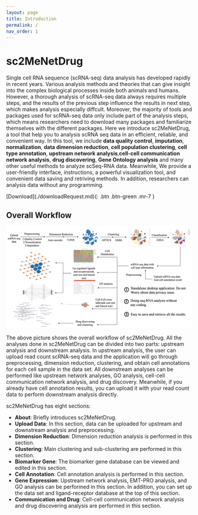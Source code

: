 ```yaml
---
layout: page
title: Introduction
permalink: /
nav_order: 1
---
```


# sc2MeNetDrug

Single cell RNA sequence (scRNA-seq) data analysis has developed rapidly in recent years. Various analysis methods and theories that can give insight into the complex biological processes inside both animals and humans. However, a thorough analysis of scRNA-seq data always requires multiple steps, and the results of the previous step influence the results in next step, which makes analysis especially diffcult. Moreover, the majority of tools and packages used for scRNA-seq data only include part of the analysis steps, which means researchers need to download many packages and familiarize themselves with the different packages. Here we introduce sc2MeNetDrug, a tool that help you to analysis scRNA seq data in an efficient, reliable, and convenient way. In this tool, we include **data quality control**, **imputation**, **normalization**, **data dimension reduction**, **cell population clustering**, **cell type annotation**, **upstream network analysis**,**cell-cell communication network analysis**, **drug discovering**, **Gene Ontology analysis** and many other useful methods to analyze scSeq-RNA data. Meanwhile, We provide a user-friendly interface, instructions, a powerful visualization tool, and convenient data saving and retriving methods. In addition, researchers can analysis data without any programming.

<span class="fs-6">
[Download](./downloadRequest.md){: .btn .btn-green .mr-7 }
</span>

## Overall Workflow

<p align="center"><img src="pic/workflow.png" alt="workflow" style="zoom:67%;" /></p>

The above  picture shows the overall workflow of sc2MeNetDrug. All the analyses done in sc2MeNetDrug can be divided into two parts: upstream analysis and downstream analysis. In upstream analysis, the user can upload read count scRNA-seq data and the application will go through preprocessing, dimension reduction, clustering, and obtain cell annotations for each cell sample in the data set. All downstream analyses can be performed like upstream network analyses, GO analysis, cell-cell communication network analysis, and drug discovery. Meanwhile, if you already have cell annotation results, you can upload it with your read count data to perform downstream analysis directly.

sc2MeNetDrug has eight sections:

* **About**: Briefly introduces sc2MeNetDrug.
* **Upload Data**: In this section, data can be uploaded for upstream and downstream analysis and preprocessing.
* **Dimension Reduction**: Dimension reduction analysis is performed in this section.
* **Clustering**: Main clustering and sub-clustering are performed in this section.
* **Biomarker Gene**: The biomarker gene database can be viewed and edited in this section. 
* **Cell Annotation**: Cell annotation analysis is performed in this section.
* **Gene Expression**: Upstream network analysis, EMT-PRO analysis, and GO analysis can be performed in this section. In addition, you can set up the data set and ligand-receptor database at the top of this section.
* **Communication and Drug**: Cell-cell communication network analysis and drug discovering analysis are performed in this section.




